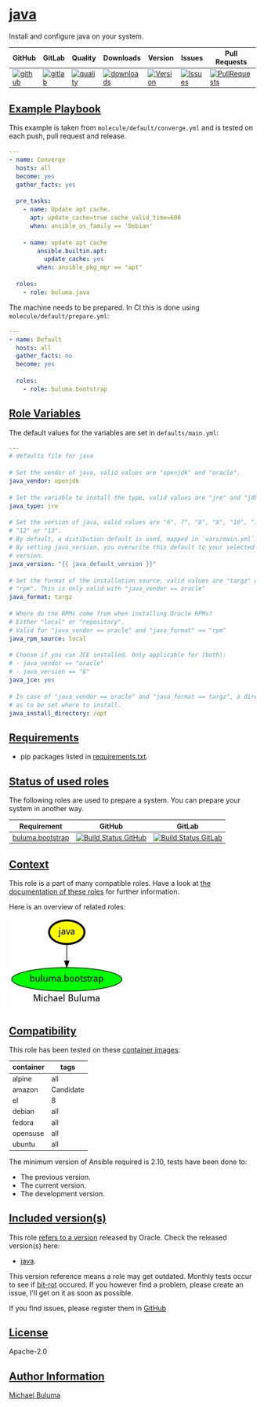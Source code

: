 # [java](#java)

Install and configure java on your system.

|GitHub|GitLab|Quality|Downloads|Version|Issues|Pull Requests|
|------|------|-------|---------|-------|------|-------------|
|[![github](https://github.com/buluma/ansible-role-java/workflows/Ansible%20Molecule/badge.svg)](https://github.com/buluma/ansible-role-java/actions)|[![gitlab](https://gitlab.com/buluma/ansible-role-java/badges/master/pipeline.svg)](https://gitlab.com/buluma/ansible-role-java)|[![quality](https://img.shields.io/ansible/quality/54617)](https://galaxy.ansible.com/buluma/java)|[![downloads](https://img.shields.io/ansible/role/d/54617)](https://galaxy.ansible.com/buluma/java)|[![Version](https://img.shields.io/github/release/buluma/ansible-role-java.svg)](https://github.com/buluma/ansible-role-java/releases/)|[![Issues](https://img.shields.io/github/issues/buluma/ansible-role-java.svg)](https://github.com/buluma/ansible-role-java/issues/)|[![PullRequests](https://img.shields.io/github/issues-pr-closed-raw/buluma/ansible-role-java.svg)](https://github.com/buluma/ansible-role-java/pulls/)|

## [Example Playbook](#example-playbook)

This example is taken from `molecule/default/converge.yml` and is tested on each push, pull request and release.
```yaml
---
- name: Converge
  hosts: all
  become: yes
  gather_facts: yes

  pre_tasks:
    - name: Update apt cache.
      apt: update_cache=true cache_valid_time=600
      when: ansible_os_family == 'Debian'

    - name: update apt cache
        ansible.builtin.apt:
          update_cache: yes
        when: ansible_pkg_mgr == "apt"

  roles:
    - role: buluma.java
```

The machine needs to be prepared. In CI this is done using `molecule/default/prepare.yml`:
```yaml
---
- name: Default
  hosts: all
  gather_facts: no
  become: yes

  roles:
    - role: buluma.bootstrap
```


## [Role Variables](#role-variables)

The default values for the variables are set in `defaults/main.yml`:
```yaml
---
# defaults file for java

# Set the vendor of java, valid values are "openjdk" and "oracle".
java_vendor: openjdk

# Set the variable to install the type, valid values are "jre" and "jdk".
java_type: jre

# Set the version of java, valid values are "6", 7", "8", "9", "10", "11",
# "12" or "13".
# By default, a distibution default is used, mapped in `vars/main.yml`.
# By setting java_version, you overwrite this default to your selected
# version.
java_version: "{{ java_default_version }}"

# Set the format of the installation source, valid values are "targz" and
# "rpm". This is only valid with "java_vendor == oracle"
java_format: targz

# Where do the RPMs come from when installing Oracle RPMs?
# Either "local" or "repository".
# Valid for "java_vendor == oracle" and "java_format" == "rpm"
java_rpm_source: local

# Choose if you can JCE installed. Only applicable for (both):
# - java_vendor == "oracle"
# - java_version == "8"
java_jce: yes

# In case of "java_vendor == oracle" and "java_format == targz", a directory
# as to be set where to install.
java_install_directory: /opt
```

## [Requirements](#requirements)

- pip packages listed in [requirements.txt](https://github.com/buluma/ansible-role-java/blob/main/requirements.txt).

## [Status of used roles](#status-of-requirements)

The following roles are used to prepare a system. You can prepare your system in another way.

| Requirement | GitHub | GitLab |
|-------------|--------|--------|
|[buluma.bootstrap](https://galaxy.ansible.com/buluma/bootstrap)|[![Build Status GitHub](https://github.com/buluma/ansible-role-bootstrap/workflows/Ansible%20Molecule/badge.svg)](https://github.com/buluma/ansible-role-bootstrap/actions)|[![Build Status GitLab ](https://gitlab.com/buluma/ansible-role-bootstrap/badges/main/pipeline.svg)](https://gitlab.com/buluma/ansible-role-bootstrap)|

## [Context](#context)

This role is a part of many compatible roles. Have a look at [the documentation of these roles](https://buluma.co.ke/) for further information.

Here is an overview of related roles:

![dependencies](https://raw.githubusercontent.com/buluma/ansible-role-java/png/requirements.png "Dependencies")

## [Compatibility](#compatibility)

This role has been tested on these [container images](https://hub.docker.com/u/buluma):

|container|tags|
|---------|----|
|alpine|all|
|amazon|Candidate|
|el|8|
|debian|all|
|fedora|all|
|opensuse|all|
|ubuntu|all|

The minimum version of Ansible required is 2.10, tests have been done to:

- The previous version.
- The current version.
- The development version.


## [Included version(s)](#included-versions)

This role [refers to a version](https://github.com/buluma/ansible-role-java/blob/master/vars/main.yml) released by Oracle. Check the released version(s) here:
- [java](https://www.oracle.com/technetwork/java/javaseproducts/downloads/index.html).

This version reference means a role may get outdated. Monthly tests occur to see if [bit-rot](https://en.wikipedia.org/wiki/Software_rot) occured. If you however find a problem, please create an issue, I'll get on it as soon as possible.

If you find issues, please register them in [GitHub](https://github.com/buluma/ansible-role-java/issues)

## [License](#license)

Apache-2.0

## [Author Information](#author-information)

[Michael Buluma](https://buluma.github.io/)
